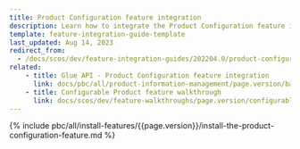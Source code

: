 ```yaml
---
title: Product Configuration feature integration
description: Learn how to integrate the Product Configuration feature into a Spryker project.
template: feature-integration-guide-template
last_updated: Aug 14, 2023
redirect_from:
  - /docs/scos/dev/feature-integration-guides/202204.0/product-configuration-feature-integration.html
related:
    - title: Glue API - Product Configuration feature integration
      link: docs/pbc/all/product-information-management/page.version/base-shop/install-and-upgrade/install-glue-api/install-the-product-configuration-glue-api.html
    - title: Configurable Product feature walkthrough
      link: docs/scos/dev/feature-walkthroughs/page.version/configurable-product-feature-walkthrough/configurable-product-feature-walkthrough.html
---
```


{% include pbc/all/install-features/{{page.version}}/install-the-product-configuration-feature.md %} <!-- To edit, see /_includes/pbc/all/install-features/202204.0/install-the-product-configuration-feature.md -->
